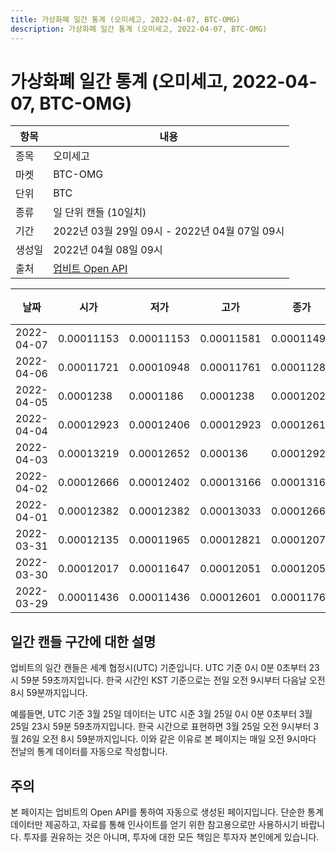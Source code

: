 ```yaml
---
title: 가상화폐 일간 통계 (오미세고, 2022-04-07, BTC-OMG)
description: 가상화폐 일간 통계 (오미세고, 2022-04-07, BTC-OMG)
---
```



가상화폐 일간 통계 (오미세고, 2022-04-07, BTC-OMG)
===

|항목|내용|
|--|--|
|종목|오미세고|
|마켓|BTC-OMG|
|단위|BTC|
|종류|일 단위 캔들 (10일치)|
|기간|2022년 03월 29일 09시 - 2022년 04월 07일 09시|
|생성일|2022년 04월 08일 09시|
|출처|[업비트 Open API](https://docs.upbit.com)|


|날짜|시가|저가|고가|종가|비고|
|--|--|--|--|--|--|
|2022-04-07|0.00011153|0.00011153|0.00011581|0.00011498|    |
|2022-04-06|0.00011721|0.00010948|0.00011761|0.0001128|    |
|2022-04-05|0.0001238|0.0001186|0.0001238|0.00012029|    |
|2022-04-04|0.00012923|0.00012406|0.00012923|0.0001261|    |
|2022-04-03|0.00013219|0.00012652|0.000136|0.00012924|    |
|2022-04-02|0.00012666|0.00012402|0.00013166|0.00013166|    |
|2022-04-01|0.00012382|0.00012382|0.00013033|0.00012666|    |
|2022-03-31|0.00012135|0.00011965|0.00012821|0.00012073|    |
|2022-03-30|0.00012017|0.00011647|0.00012051|0.0001205|    |
|2022-03-29|0.00011436|0.00011436|0.00012601|0.00011766|    |


일간 캔들 구간에 대한 설명
---


업비트의 일간 캔들은 세계 협정시(UTC) 기준입니다. 
UTC 기준 0시 0분 0초부터 23시 59분 59초까지입니다. 
한국 시간인 KST 기준으로는 전일 오전 9시부터 다음날 오전 8시 59분까지입니다. 


예를들면, UTC 기준 3월 25일 데이터는 UTC 시준 3월 25일 0시 0분 0초부터 3월 25일 23시 59분 59초까지입니다. 
한국 시간으로 표현하면 3월 25일 오전 9시부터 3월 26일 오전 8시 59분까지입니다. 
이와 같은 이유로 본 페이지는 매일 오전 9시마다 전날의 통계 데이터를 자동으로 작성합니다. 


주의
---


본 페이지는 업비트의 Open API를 통하여 자동으로 생성된 페이지입니다. 
단순한 통계 데이터만 제공하고, 자료를 통해 인사이트를 얻기 위한 참고용으로만 사용하시기 바랍니다. 
투자를 권유하는 것은 아니며, 투자에 대한 모든 책임은 투자자 본인에게 있습니다. 
